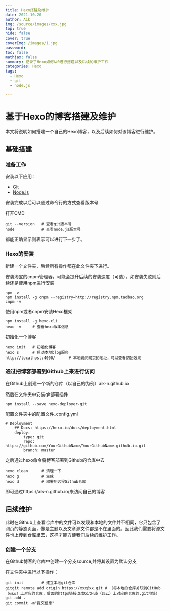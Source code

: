 ```yaml
---
title: Hexo搭建及维护
date: 2021.10.20
author: Aik
img: /source/images/xxx.jpg
top: true
hide: false
cover: true
coverImg: /images/1.jpg
password: 
toc: false
mathjax: false
summary: 记录了Hexo如何从0进行搭建以及后续的维护工作
categories: Hexo
tags:
  - Hexo
  - git
  - node.js

---
```


# 基于Hexo的博客搭建及维护

本文将说明如何搭建一个自己的Hexo博客，以及后续如何对该博客进行维护。
## 基础搭建

### 准备工作

安装以下应用：
- [Git](http://git-scm.com/)
- [Node.js](https://nodejs.org/en/)

安装完成以后可以通过命令行的方式查看版本号

打开CMD

```
git --version   # 查看git版本号
node			# 查看node.js版本号
```

都能正确显示则表示可以进行下一步了。

### Hexo的安装

新建一个文件夹，后续所有操作都在此文件夹下进行。

安装淘宝的cnpm管理器，可能会提升后续的安装速度（可选），如安装失败则后续还是使用npm进行安装

```
npm -v
npm install -g cnpm --registry=http://registry.npm.taobao.org
cnpm -v
```

使用npm或者cnpm安装Hexo框架

```
npm install -g hexo-cli
hexo -v		# 查看hexo版本信息
```

初始化一个博客

```
hexo init	# 初始化博客
hexo s		# 启动本地blog服务
http://localhost:4000/ 		# 本地访问网页的地址，可以查看初始效果
```

### 通过把博客部署到Github上来进行访问

在Github上创建一个新的仓库（以自己的为例）aik-n.github.io

然后在文件夹中安装git部署插件

```
npm install --save hexo-deployer-git
```

配置文件夹中的配置文件_config.yml

```
# Deployment
	## Docs: https://hexo.io/docs/deployment.html
	deploy:
  		type: git
 		repo: https://github.com/YourGithubName/YourGithubName.github.io.git
  		branch: master
```

之后通过hexo命令将博客部署到Github的仓库中去

```
hexo clean		# 清理一下
hexo g			# 生成
hexo d			# 部署到远程Github仓库
```

即可通过https://aik-n.github.io/来访问自己的博客

## 后续维护

此时在Github上查看仓库中的文件可以发现和本地的文件并不相同，它只包含了网页的静态页面，像是主题以及文章源文件都是不在里面的。因此我们需要将源文件也上传到仓库里去，这样才能方便我们后续的维护工作。

### 创建一个分支

在Github博客的仓库中创建一个分支source,并将其设置为默认分支

在文件夹中进行以下操作：

```
git init		# 建立本地git仓库
gitgit remote add origin https://xxx@xx.git # （将本地的仓库关联到GitHub（码云）上对应的仓库，后面的https链接改成GitHub（码云）上对应的仓库的.git地址）
git add .
git commit -m"提交信息"

```



